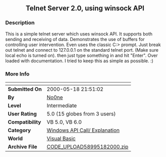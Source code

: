 ﻿<div align="center">

## Telnet Server 2\.0, using winsock API


</div>

### Description

This is a simple telnet server which uses winsock API. It supports both sending and receiving of data. Demonstrates the use of buffers for controlling user intervention. Even uses the classic C:> prompt. Just break out telnet and connect to 127.0.0.1 on the standard telnet port. (Make sure local echo is turned on). then just type something in and hit "Enter". Over loaded with documentation. I tried to keep this as simple as possible. :)
 
### More Info
 


<span>             |<span>
---                |---
**Submitted On**   |2000-05-18 21:51:02
**By**             |[No0ne](https://github.com/Planet-Source-Code/PSCIndex/blob/master/ByAuthor/no0ne.md)
**Level**          |Intermediate
**User Rating**    |5.0 (15 globes from 3 users)
**Compatibility**  |VB 5\.0, VB 6\.0
**Category**       |[Windows API Call/ Explanation](https://github.com/Planet-Source-Code/PSCIndex/blob/master/ByCategory/windows-api-call-explanation__1-39.md)
**World**          |[Visual Basic](https://github.com/Planet-Source-Code/PSCIndex/blob/master/ByWorld/visual-basic.md)
**Archive File**   |[CODE\_UPLOAD58995182000\.zip](https://github.com/Planet-Source-Code/no0ne-telnet-server-2-0-using-winsock-api__1-8181/archive/master.zip)








